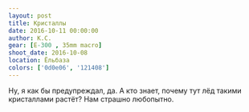 ```yaml
---
layout: post
title: Кристаллы
date: 2016-10-11 00:00:00
author: К.С.
gear: [E-300 , 35mm macro]
shoot_date: 2016-10-08
location: Ёльбаза
colors: ['0d0e06', '121408']
---
```


Ну, я как бы предупреждал, да. А кто знает, почему тут лёд такими кристаллами растёт? Нам страшно любопытно.
